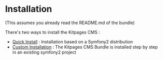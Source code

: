 Installation
============

(This assumes you already read the README.md of the bundle)

There's two ways to install the Kitpages CMS :

* [Quick Install](10.10-QuickInstall.md) : Installation based on a Symfony2 distribution
* [Custom Installation](10.20-CustomInstallation.md) : The Kitpages CMS Bundle is installed step by step in an existing symfony2 project
